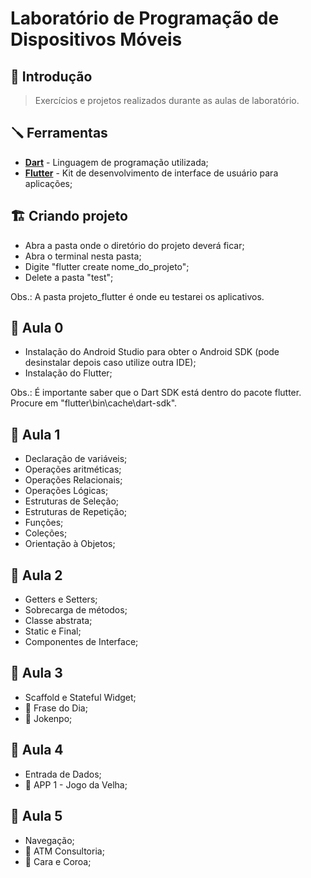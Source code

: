 # Laboratório de Programação de Dispositivos Móveis

## :scroll: Introdução

> Exercícios e projetos realizados durante as aulas de laboratório.

## :screwdriver: Ferramentas

- [**Dart**](https://dart.dev/) - Linguagem de programação utilizada;
- [**Flutter**](https://flutter.dev/) -  Kit de desenvolvimento de interface de usuário para aplicações;

## :building_construction: Criando projeto

- Abra a pasta onde o diretório do projeto deverá ficar;
- Abra o terminal nesta pasta;
- Digite "flutter create nome_do_projeto";
- Delete a pasta "test";

Obs.: A pasta projeto_flutter é onde eu testarei os aplicativos.

## :bookmark_tabs: Aula 0

- Instalação do Android Studio para obter o Android SDK (pode desinstalar depois caso utilize outra IDE);
- Instalação do Flutter;

Obs.: É importante saber que o Dart SDK está dentro do pacote flutter. Procure em "flutter\bin\cache\dart-sdk".

## :pencil: Aula 1

- Declaração de variáveis;
- Operações aritméticas;
- Operações Relacionais;
- Operações Lógicas;
- Estruturas de Seleção;
- Estruturas de Repetição;
- Funções;
- Coleções;
- Orientação à Objetos;

## :pencil: Aula 2

- Getters e Setters;
- Sobrecarga de métodos;
- Classe abstrata;
- Static e Final;
- Componentes de Interface;

## :pencil: Aula 3

- Scaffold e Stateful Widget;
- :iphone: Frase do Dia;
- :iphone: Jokenpo;

## :pencil: Aula 4

- Entrada de Dados;
- :hammer: APP 1 - Jogo da Velha;

## :pencil: Aula 5
- Navegação;
- :iphone: ATM Consultoria;
- :iphone: Cara e Coroa;

